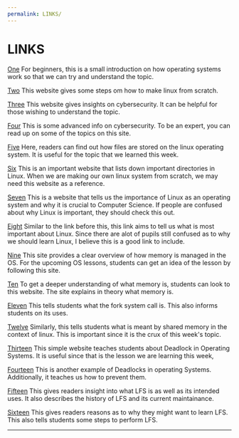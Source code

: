```yaml
---
permalink: LINKS/
---
```


# LINKS
[One](https://computer.howstuffworks.com/operating-system.htm)
For beginners, this is a small introduction on how operating systems work so that we can try and understand the topic.

[Two](https://www.linuxfromscratch.org/)
This website gives some steps om how to make linux from scratch.

[Three](https://www.ibm.com/topics/cybersecurity)
This website gives insights on cybersecurity. It can be helpful for those wishing to understand the topic.

[Four](https://www.techtarget.com/searchsecurity/definition/cybersecurity)
This is some advanced info on cybersecurity. To be an expert, you can read up on some of the topics on this site.

[Five](https://www.tecmint.com/linux-directory-structure-and-important-files-paths-explained/)
Here, readers can find out how files are stored on the linux operating system. It is useful for the topic that we learned this week.

[Six](https://dev.to/arthvhanesa/understanding-linux-file-system-an-overview-of-essential-directories-2clp)
This is an important website that lists down important directories in Linux. When we are making our own linux system from scratch, we may need this website as a reference.

[Seven](https://www.linode.com/docs/guides/benefits-of-linux/)
This is a website that tells us the importance of Linux as an operating system and why it is crucial to Computer Science. If people are confused about why Linux is important, they should check this out. 

[Eight](https://www.freecodecamp.org/news/why-use-linux-11-reasons-linux-is-awesome/)
Similar to the link before this, this link aims to tell us what is most important about Linux. Since there are alot of pupils still confused as to why we should learn Linux, I believe this is a good link to include.

[Nine](https://www.geeksforgeeks.org/memory-management-in-operating-system/)
This site provides a clear overview of how memory is managed in the OS. For the upcoming OS lessons, students can get an idea of the lesson by following this site.

[Ten](https://www.computerhope.com/jargon/m/memory.htm)
To get a deeper understanding of what memory is, students can look to this website. The site explains in theory what memory is.

[Eleven](https://www.geeksforgeeks.org/fork-system-call/)
This tells students what the fork system call is. This also informs students on its uses.

[Twelve](https://datacadamia.com/os/linux/shared_memory)
Similarly, this tells students what is meant by shared memory in the context of linux. This is important since it is the crux of this week's topic.

[Thirteen](https://www.geeksforgeeks.org/introduction-of-deadlock-in-operating-system/)
This simple website teaches students about Deadlock in Operating Systems. It is useful since that is the lesson we are learning this week,

[Fourteen](https://www.baeldung.com/cs/os-deadlock)
This is another example of Deadlocks in operating Systems. Additionally, it teaches us how to prevent them.

[Fifteen](https://en.wikipedia.org/wiki/Linux_From_Scratch)
This gives readers insight into what LFS is as well as its intended uses. It also describes the history of LFS and its current maintainance.

[Sixteen](https://www.makeuseof.com/tag/create-operating-system-linux-scratch-linux-si/)
This gives readers reasons as to why they might want to learn LFS. This also tells students some steps to perform LFS.
<br>
<hr>
